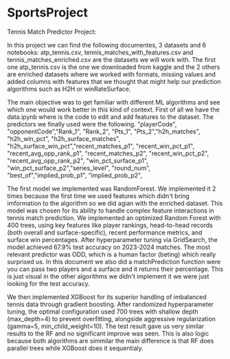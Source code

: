 # SportsProject

Tennis Match Predictor Project:

In this project we can find the following documentes, 3 datasets and 6 notebooks: atp_tennis.csv, tennis_matches_with_features.csv and tennis_matches_enriched.csv are the datasets we will work with. The first one atp_tennis.csv is the one we downloaded from kaggle and the 2 others are enriched datasets where we worked with formats, missing values and added columns with features that we thought that might help our prediction algorithms such as H2H or winRateSurface.

The main objective was to get familiar with different ML algorithms and see which one would work better in this kind of context. First of all we have the data.ipynb where is the code to edit and add features to the dataset. The predictors we finally used were the following.     "playerCode", "opponentCode","Rank_1", "Rank_2", "Pts_1", "Pts_2","h2h_matches", "h2h_win_pct", "h2h_surface_matches", "h2h_surface_win_pct","recent_matches_p1", "recent_win_pct_p1", "recent_avg_opp_rank_p1", "recent_matches_p2", "recent_win_pct_p2", "recent_avg_opp_rank_p2", "win_pct_surface_p1", "win_pct_surface_p2","series_level", "round_num", "best_of","implied_prob_p1", "implied_prob_p2",

The first model we implemented was RandomForest. We implemented it 2 times because the first time we used features which didn't bring imformation to the algorithm so we did agian with the enriched dataset. This model was chosen for its ability to handle complex feature interactions in tennis match prediction. We implemented an optimized Random Forest with 400 trees, using key features like player rankings, head-to-head records (both overall and surface-specific), recent performance metrics, and surface win percentages. After hyperparameter tuning via GridSearch, the model achieved 67.9% test accuracy on 2023-2024 matches. The most relevant predictor was ODD, which is a human factor (beting) which really surprised us. In this document we also did a matchPrediction function were you can pass two players and a surface and it returns their percentage. This is just visual in the other algorithms we didn't implement it we were just looking for the test accuracy.  

We then implemented XGBoost for its superior handling of imbalanced tennis data through gradient boosting. After randomized hyperparameter tuning, the optimal configuration used 700 trees with shallow depth (max_depth=4) to prevent overfitting, alongside aggressive regularization (gamma=5, min_child_weight=10). The test result gave us very similar results to the RF and no significant improve was seen. This is also logic because both algorithms are simmilar the main difference is that RF does parallel trees while XGBoost does it sequentialy.